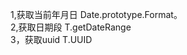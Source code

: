 1,获取当前年月日  Date.prototype.Format。</br>
2,获取日期段   T.getDateRange    </br>
3，获取uuid          T.UUID       </br>